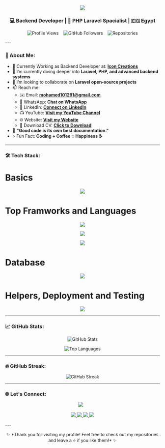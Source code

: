 <!-- Hi there 👋 -->
<h1 align="center">
  <img src="https://readme-typing-svg.herokuapp.com/?lines=Hi,+I'm+Mohamed+Adel!;A+Passionate+Backend+Developer;Always+Learning+New+Things!&center=true&size=22">
</h1>

<h3 align="center">💻 Backend Developer | 🚀 PHP Laravel Spacialist | 🇪🇬 Egypt</h3>

<p align="center">
  <img src="https://komarev.com/ghpvc/?username=Mohamed-Adel-91&label=Profile%20views&color=0e75b6&style=flat" alt="Profile Views" />
  &nbsp;&nbsp;
  <img src="https://img.shields.io/github/followers/Mohamed-Adel-91?label=Followers&style=social" alt="GitHub Followers" />
  &nbsp;&nbsp;
  <img src="https://img.shields.io/badge/Repositories-🔰%2056-brightgreen" alt="Repositories" />
</p>
---

### 🚀 About Me:

- 🔭 Currently Working as Backend Developer at: **[Icon Creations](https://icon-creations.com/)**
- 🌱 I’m currently diving deeper into **Laravel, PHP, and advanced backend systems**
- 👯 I’m looking to collaborate on **Laravel open-source projects**
- 📫 Reach me:
  - ✉️ Email: **mohamed101291@gmail.com**
  - 📱 WhatsApp: **[Chat on WhatsApp](https://wa.me/201067000662)**
  - 💼 LinkedIn: **[Connect on LinkedIn](https://www.linkedin.com/in/mohamed-adel-661131245/)**
  - 📺 YouTube: **[Visit my YouTube Channel](https://www.youtube.com/@MohamedAdel-91)**
  - 🌐 Website: **[Visit my Website](https://your-website.com)**
  - 📄 Download CV: **[Click to Download](https://your-website.com/path-to-your-cv.pdf)**
- 🧠 **"Good code is its own best documentation."**
- ⚡ Fun Fact: **Coding + Coffee = Happiness ☕**

---


### 🛠️ Tech Stack:
  <h1>Basics</h1>
<p align="center">
  <img src="https://skillicons.dev/icons?i=js,html,css,bootstrap" />
</p>
  <h1>Top Framworks and Languages</h1>
<p align="center">
  <img src="https://skillicons.dev/icons?i=php,laravel" />
</p>
<p align="center">
  <img src="https://skillicons.dev/icons?i=cs,cpp,dotnet" />
</p>
<p align="center">
  <img src="https://skillicons.dev/icons?i=ts,nodejs,express,nestjs" />
</p>
  <h1>Database</h1>
<p align="center">
  <img src="https://skillicons.dev/icons?i=mysql,mongodb,postgres,redis" />
</p>
  <h1>Helpers, Deployment and Testing</h1>
<p align="center">
  <img src="https://skillicons.dev/icons?i=bash,jest,docker,aws,git,github,vscode,notion" />
</p>


---

### 📈 GitHub Stats:

<p align="center">
  <img src="https://github-readme-stats.vercel.app/api?username=Mohamed-Adel-91&show_icons=true&theme=radical" alt="GitHub Stats" />
</p>

<p align="center">
  <img src="https://github-readme-stats.vercel.app/api/top-langs/?username=Mohamed-Adel-91&layout=compact&theme=radical" alt="Top Languages" />
</p>

---

### 🔥 GitHub Streak:
<p align="center">
  <img src="https://streak-stats.demolab.com?user=Mohamed-Adel-91&theme=radical&hide_border=true&border_radius=10" alt="GitHub Streak" />
</p>

---

### 🌐 Let's Connect:
<p align="center">
  <a href="https://github.com/Mohamed-Adel-91" target="_blank"><img src="https://img.shields.io/github/followers/Mohamed-Adel-91?label=Follow%20Me&style=social"></a>
  &nbsp;&nbsp;
<!--   <a href="https://www.linkedin.com/in/mohamed-adel-661131245/" target="_blank"><img src="https://img.shields.io/badge/-LinkedIn-blue?style=flat-square&logo=Linkedin&logoColor=white"></a> -->
</p>
<p align="center"> 
  <a href="mailto:mohamed101291@gmail.com" target="_blank">
    <img src="https://img.shields.io/badge/Email-D14836?style=for-the-badge&logo=gmail&logoColor=white">
  </a> 
  <a href="https://wa.me/201067000662" target="_blank">
    <img src="https://img.shields.io/badge/WhatsApp-25D366?style=for-the-badge&logo=whatsapp&logoColor=white">
  </a> 
  <a href="https://www.linkedin.com/in/mohamed-adel-661131245" target="_blank">
    <img src="https://img.shields.io/badge/LinkedIn-0077B5?style=for-the-badge&logo=linkedin&logoColor=white">
  </a> 
  <a href="https://www.youtube.com/@MohamedAdel-91" target="_blank">
    <img src="https://img.shields.io/badge/YouTube-FF0000?style=for-the-badge&logo=youtube&logoColor=white">
  </a> 
<!--   <a href="https://your-website.com" target="_blank">
    <img src="https://img.shields.io/badge/Website-000000?style=for-the-badge&logo=About.me&logoColor=white">
  </a>
  <a href="https://your-website.com/path-to-your-cv.pdf" target="_blank">
    <img src="https://img.shields.io/badge/Download_CV-FFA500?style=for-the-badge&logo=adobeacrobatreader&logoColor=white">
  </a>  -->
</p>
---

<p align="center">
  ✨ *Thank you for visiting my profile! Feel free to check out my repositories and leave a ⭐ if you like them!* ✨
</p>

